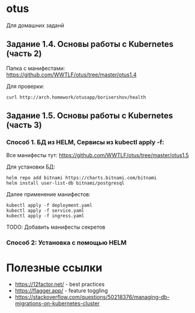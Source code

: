 # otus
Для домашних заданй
## Задание 1.4. Основы работы с Kubernetes (часть 2)
Папка с манифестами: https://github.com/WWTLF/otus/tree/master/otus1.4

Для проверки:
```
curl http://arch.homework/otusapp/borisershov/health
```

## Задание 1.5. Основы работы с Kubernetes (часть 3)

### Способ 1. БД из HELM, Сервисы из kubectl apply -f:

Все манифесты тут: https://github.com/WWTLF/otus/tree/master/otus1.5

Для установки БД:
```
helm repo add bitnami https://charts.bitnami.com/bitnami
helm install user-list-db bitnami/postgresql 
```
Далее применение манифестов: 
```
kubectl apply -f deployment.yaml
kubectl apply -f service.yaml
kubectl apply -f ingress.yaml
```
TODO: Добавить манифесты секретов

### Способ 2: Установка с помощью HELM


# Полезные ссылки
- https://12factor.net/ -  best practices
- https://flagger.app/ - feature toggling
- https://stackoverflow.com/questions/50218376/managing-db-migrations-on-kubernetes-cluster
